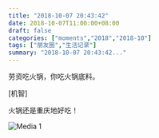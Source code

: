 ```yaml
---
title: "2018-10-07 20:43:42"
date: 2018-10-07T11:00:00+08:00
draft: false
categories: ["moments","2018","2018-10"]
tags: ["朋友圈","生活记录"]
summary: "2018-10-07 20:43:42..."
---
```


劳资吃火锅，你吃火锅底料。

[机智]

火锅还是重庆地好吃！

![Media 1](/Moments/photos/2018-10-07/201810072043420.jpg)

